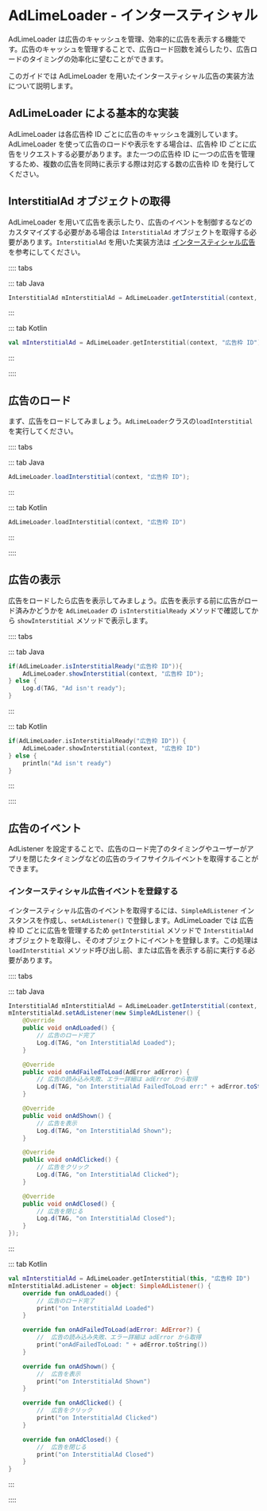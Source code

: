 # AdLimeLoader - インタースティシャル  

AdLimeLoader は広告のキャッシュを管理、効率的に広告を表示する機能です。広告のキャッシュを管理することで、広告ロード回数を減らしたり、広告ロードのタイミングの効率化に望むことができます。

このガイドでは AdLimeLoader を用いたインタースティシャル広告の実装方法について説明します。

## AdLimeLoader による基本的な実装  

AdLimeLoader は各広告枠 ID ごとに広告のキャッシュを識別しています。AdLimeLoader を使って広告のロードや表示をする場合は、広告枠 ID ごとに広告をリクエストする必要があります。また一つの広告枠 ID に一つの広告を管理するため、複数の広告を同時に表示する際は対応する数の広告枠 ID を発行してください。

## InterstitialAd オブジェクトの取得  

AdLimeLoader を用いて広告を表示したり、広告のイベントを制御するなどのカスタマイズする必要がある場合は `InterstitialAd` オブジェクトを取得する必要があります。`InterstitialAd` を用いた実装方法は [インタースティシャル広告](./interstitial.md) を参考にしてください。

:::: tabs

::: tab Java

```java
InterstitialAd mInterstitialAd = AdLimeLoader.getInterstitial(context, "広告枠 ID");
```

:::

::: tab Kotlin

```kotlin
val mInterstitialAd = AdLimeLoader.getInterstitial(context, "広告枠 ID")
```

:::

::::

## 広告のロード  

まず、広告をロードしてみましょう。`AdLimeLoader`クラスの`loadInterstitial` を実行してください。

:::: tabs

::: tab Java

```java
AdLimeLoader.loadInterstitial(context, "広告枠 ID");
```

:::

::: tab Kotlin

```kotlin
AdLimeLoader.loadInterstitial(context, "広告枠 ID")
```

:::

::::

## 広告の表示  

広告をロードしたら広告を表示してみましょう。広告を表示する前に広告がロード済みかどうかを `AdLimeLoader` の `isInterstitialReady` メソッドで確認してから `showInterstitial` メソッドで表示します。

:::: tabs

::: tab Java

```java
if(AdLimeLoader.isInterstitialReady("広告枠 ID")){
    AdLimeLoader.showInterstitial(context, "広告枠 ID");
} else {
    Log.d(TAG, "Ad isn't ready");
}
```

:::

::: tab Kotlin

```kotlin
if(AdLimeLoader.isInterstitialReady("広告枠 ID")) {
    AdLimeLoader.showInterstitial(context, "広告枠 ID")
} else {
    println("Ad isn't ready")
}
```

:::

::::

## 広告のイベント  

AdListener を設定することで、広告のロード完了のタイミングやユーザーがアプリを閉じたタイミングなどの広告のライフサイクルイベントを取得することができます。

### インタースティシャル広告イベントを登録する  

インタースティシャル広告のイベントを取得するには、`SimpleAdListener` インスタンスを作成し、`setAdListener()` で登録します。AdLimeLoader では 広告枠 ID ごとに広告を管理するため `getInterstitial` メソッドで `InterstitialAd` オブジェクトを取得し、そのオブジェクトにイベントを登録します。この処理は `loadInterstitial` メソッド呼び出し前、または広告を表示する前に実行する必要があります。

:::: tabs

::: tab Java

```java
InterstitialAd mInterstitialAd = AdLimeLoader.getInterstitial(context, "広告枠 ID");
mInterstitialAd.setAdListener(new SimpleAdListener() {
    @Override
    public void onAdLoaded() {
        // 広告のロード完了
        Log.d(TAG, "on InterstitialAd Loaded");
    }

    @Override
    public void onAdFailedToLoad(AdError adError) {
        // 広告の読み込み失敗、エラー詳細は adError から取得
        Log.d(TAG, "on InterstitialAd FailedToLoad err:" + adError.toString());
    }

    @Override
    public void onAdShown() {
        // 広告を表示
        Log.d(TAG, "on InterstitialAd Shown");
    }

    @Override
    public void onAdClicked() {
        // 広告をクリック
        Log.d(TAG, "on InterstitialAd Clicked");
    }

    @Override
    public void onAdClosed() {
        // 広告を閉じる
        Log.d(TAG, "on InterstitialAd Closed");
    }
});
```

:::

::: tab Kotlin

```kotlin
val mInterstitialAd = AdLimeLoader.getInterstitial(this, "広告枠 ID")
mInterstitialAd.adListener = object: SimpleAdListener() {
    override fun onAdLoaded() {
        // 広告のロード完了
        print("on InterstitialAd Loaded")
    }

    override fun onAdFailedToLoad(adError: AdError?) {
        //  広告の読み込み失敗、エラー詳細は adError から取得
        print("onAdFailedToLoad: " + adError.toString())
    }

    override fun onAdShown() {
        //  広告を表示
        print("on InterstitialAd Shown")
    }

    override fun onAdClicked() {
        //  広告をクリック
        print("on InterstitialAd Clicked")
    }

    override fun onAdClosed() {
        //  広告を閉じる
        print("on InterstitialAd Closed")
    }
}
```

:::

::::
